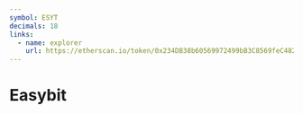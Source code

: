 ```yaml
---
symbol: ESYT
decimals: 18
links:
  - name: explorer
    url: https://etherscan.io/token/0x234DB38b60569972499bB3C8569feC4821B7A58D
---
```


# Easybit
